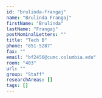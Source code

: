 ```yaml
---
id: "brulinda-frangaj"
name: "Brulinda Frangaj"
firstName: "Brulinda"
lastName: "Frangaj"
postNominalLetters: ""
title: "Tech B"
phone: "851-5287"
fax: ""
email: "bf2456@cumc.columbia.edu"
room: "403"
url: ""
group: "Staff"
researchAreas: []
tags: []
---
```

